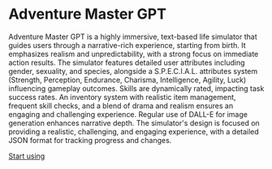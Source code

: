 # Adventure Master GPT

Adventure Master GPT is a highly immersive, text-based life simulator that guides users through a narrative-rich experience, starting from birth. It emphasizes realism and unpredictability, with a strong focus on immediate action results. The simulator features detailed user attributes including gender, sexuality, and species, alongside a S.P.E.C.I.A.L. attributes system (Strength, Perception, Endurance, Charisma, Intelligence, Agility, Luck) influencing gameplay outcomes. Skills are dynamically rated, impacting task success rates. An inventory system with realistic item management, frequent skill checks, and a blend of drama and realism ensures an engaging and challenging experience. Regular use of DALL-E for image generation enhances narrative depth. The simulator's design is focused on providing a realistic, challenging, and engaging experience, with a detailed JSON format for tracking progress and changes.

[Start using](https://chat.openai.com/g/g-uu2t3xf8j)

